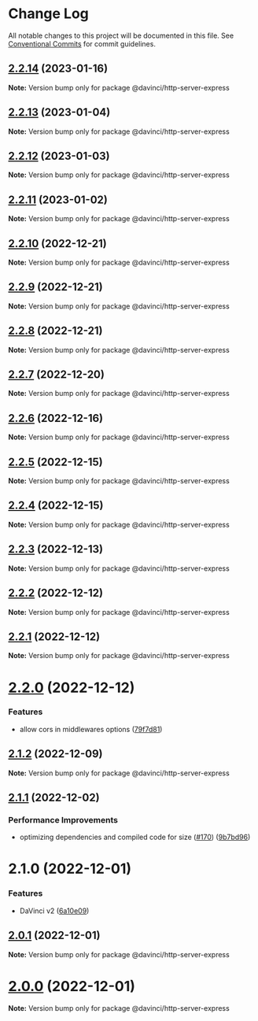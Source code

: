 # Change Log

All notable changes to this project will be documented in this file.
See [Conventional Commits](https://conventionalcommits.org) for commit guidelines.

## [2.2.14](https://github.com/HPInc/davinci/compare/@davinci/http-server-express@2.2.13...@davinci/http-server-express@2.2.14) (2023-01-16)

**Note:** Version bump only for package @davinci/http-server-express





## [2.2.13](https://github.com/HPInc/davinci/compare/@davinci/http-server-express@2.2.12...@davinci/http-server-express@2.2.13) (2023-01-04)

**Note:** Version bump only for package @davinci/http-server-express





## [2.2.12](https://github.com/HPInc/davinci/compare/@davinci/http-server-express@2.2.11...@davinci/http-server-express@2.2.12) (2023-01-03)

**Note:** Version bump only for package @davinci/http-server-express





## [2.2.11](https://github.com/HPInc/davinci/compare/@davinci/http-server-express@2.2.10...@davinci/http-server-express@2.2.11) (2023-01-02)

**Note:** Version bump only for package @davinci/http-server-express





## [2.2.10](https://github.com/HPInc/davinci/compare/@davinci/http-server-express@2.2.9...@davinci/http-server-express@2.2.10) (2022-12-21)

**Note:** Version bump only for package @davinci/http-server-express





## [2.2.9](https://github.com/HPInc/davinci/compare/@davinci/http-server-express@2.2.8...@davinci/http-server-express@2.2.9) (2022-12-21)

**Note:** Version bump only for package @davinci/http-server-express





## [2.2.8](https://github.com/HPInc/davinci/compare/@davinci/http-server-express@2.2.7...@davinci/http-server-express@2.2.8) (2022-12-21)

**Note:** Version bump only for package @davinci/http-server-express





## [2.2.7](https://github.com/HPInc/davinci/compare/@davinci/http-server-express@2.2.6...@davinci/http-server-express@2.2.7) (2022-12-20)

**Note:** Version bump only for package @davinci/http-server-express





## [2.2.6](https://github.com/HPInc/davinci/compare/@davinci/http-server-express@2.2.5...@davinci/http-server-express@2.2.6) (2022-12-16)

**Note:** Version bump only for package @davinci/http-server-express





## [2.2.5](https://github.com/HPInc/davinci/compare/@davinci/http-server-express@2.2.4...@davinci/http-server-express@2.2.5) (2022-12-15)

**Note:** Version bump only for package @davinci/http-server-express





## [2.2.4](https://github.com/HPInc/davinci/compare/@davinci/http-server-express@2.2.3...@davinci/http-server-express@2.2.4) (2022-12-15)

**Note:** Version bump only for package @davinci/http-server-express





## [2.2.3](https://github.com/HPInc/davinci/compare/@davinci/http-server-express@2.2.2...@davinci/http-server-express@2.2.3) (2022-12-13)

**Note:** Version bump only for package @davinci/http-server-express





## [2.2.2](https://github.com/HPInc/davinci/compare/@davinci/http-server-express@2.2.1...@davinci/http-server-express@2.2.2) (2022-12-12)

**Note:** Version bump only for package @davinci/http-server-express





## [2.2.1](https://github.com/HPInc/davinci/compare/@davinci/http-server-express@2.2.0...@davinci/http-server-express@2.2.1) (2022-12-12)

**Note:** Version bump only for package @davinci/http-server-express





# [2.2.0](https://github.com/HPInc/davinci/compare/@davinci/http-server-express@2.1.2...@davinci/http-server-express@2.2.0) (2022-12-12)


### Features

* allow cors in middlewares options ([79f7d81](https://github.com/HPInc/davinci/commit/79f7d8103607abd143ec8eb49cda1b7d55f99301))





## [2.1.2](https://github.com/HPInc/davinci/compare/@davinci/http-server-express@2.1.1...@davinci/http-server-express@2.1.2) (2022-12-09)

**Note:** Version bump only for package @davinci/http-server-express





## [2.1.1](https://github.com/HPInc/davinci/compare/@davinci/http-server-express@2.1.0...@davinci/http-server-express@2.1.1) (2022-12-02)


### Performance Improvements

* optimizing dependencies and compiled code for size ([#170](https://github.com/HPInc/davinci/issues/170)) ([9b7bd96](https://github.com/HPInc/davinci/commit/9b7bd96654479b8dd03faeb56e70476b15d4420f))





# 2.1.0 (2022-12-01)


### Features

* DaVinci v2 ([6a10e09](https://github.com/HPInc/davinci/commit/6a10e09e22c8561ee8d54c93d4fb8c7fe0d564a9))





## [2.0.1](https://github.com/HPInc/davinci/compare/@davinci/http-server-express@2.0.0-next.24...@davinci/http-server-express@2.0.1) (2022-12-01)

**Note:** Version bump only for package @davinci/http-server-express





# [2.0.0](https://github.com/HPInc/davinci/compare/@davinci/http-server-express@2.0.0-next.24...@davinci/http-server-express@2.0.0) (2022-12-01)

**Note:** Version bump only for package @davinci/http-server-express
